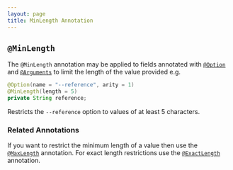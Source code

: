 ```yaml
---
layout: page
title: MinLength Annotation
---
```


## `@MinLength`

The `@MinLength` annotation may be applied to fields annotated with [`@Option`](option.html) and [`@Arguments`](arguments.html) to limit the length of the value provided e.g.

```java
@Option(name = "--reference", arity = 1)
@MinLength(length = 5)
private String reference;
```

Restricts the `--reference` option to values of at least 5 characters.

### Related Annotations

If you want to restrict the minimum length of a value then use the [`@MaxLength`](max-length.html) annotation.  For exact length restrictions use the [`@ExactLength`](exact-length.html) annotation.